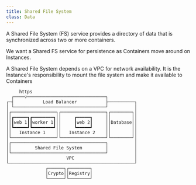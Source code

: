 ```yaml
---
title: Shared File System
class: Data
---
```


A Shared File System (FS) service provides a directory of data that is synchronized across two or more containers.

We want a Shared FS service for persistence as Containers move around on Instances.

A Shared File System depends on a VPC for network availability. It is the Instance's responsibility to mount the file system and make it available to Containers

```
     https                                        
  ┌────▽──────────────────────────────┐           
┌─┤           Load Balancer           ├──────────┐
│ └───────────────────────────────────┘          │
│┌─────────────────┐┌─────────────────┐┌────────┐│
││┏━━━━━┓┏━━━━━━━━┓││     ┏━━━━━┓     ││        ││
││┃web 1┃┃worker 1┃││     ┃web 2┃     ││Database││
││┗━━━━━┛┗━━━━━━━━┛││     ┗━━━━━┛     ││        ││
││   Instance 1    ││   Instance 2    ││        ││
│└─────────────────┘└─────────────────┘└────────┘│
│┌────────────────────────────────────┐          │
││         Shared File System         │          │
│└────────────────────────────────────┘          │
│                      VPC                       │
└────────────────────────────────────────────────┘
               ┌──────┐┌────────┐                 
               │Crypto││Registry│                 
               └──────┘└────────┘                 
```